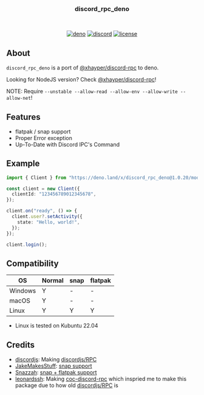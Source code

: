 <!-- markdownlint-disable -->
<div align="center">
    <br />
    <h3>discord_rpc_deno</h3>
    <br />
    <p>
        <a href="https://deno.land/x/discord_rpc_deno"><img src="https://img.shields.io/github/v/release/xhayper/discord-rpc-deno?include_prereleases&label=deno&logo=deno" alt="deno"/></a>
        <a href="https://discord.com/invite/xTAR8nUs2g" target="_blank"><img src="https://img.shields.io/discord/965168309731487805.svg" alt="discord"/></a>
        <a href="https://github.com/xhayper/discord-rpc-deno/blob/main/LICENSE" target="_blank"><img src="https://img.shields.io/github/license/xhayper/discord-rpc-deno.svg" alt="license"/></a>
    </p>
</div>
<!-- markdownlint-enable -->

## About

`discord_rpc_deno` is a port of
[@xhayper/discord-rpc](https://github.com/xhayper/discord-rpc) to deno.

Looking for NodeJS version? Check
[@xhayper/discord-rpc](https://github.com/xhayper/discord-rpc)!

NOTE: Require `--unstable --allow-read --allow-env --allow-write --allow-net`!

## Features

- flatpak / snap support
- Proper Error exception
- Up-To-Date with Discord IPC's Command

## Example

```ts
import { Client } from "https://deno.land/x/discord_rpc_deno@1.0.20/mod.ts";

const client = new Client({
  clientId: "123456789012345678",
});

client.on("ready", () => {
  client.user?.setActivity({
    state: "Hello, world!",
  });
});

client.login();
```

## Compatibility

| OS      | Normal | snap | flatpak |
| ------- | ------ | ---- | ------- |
| Windows | Y      | -    | -       |
| macOS   | Y      | -    | -       |
| Linux   | Y      | Y    | Y       |

- Linux is tested on Kubuntu 22.04

## Credits

- [discordjs](https://github.com/discordjs): Making
  [discordjs/RPC](https://github.com/discordjs/RPC)
- [JakeMakesStuff](https://github.com/JakeMakesStuff):
  [snap support](https://github.com/discordjs/RPC/pull/152)
- [Snazzah](https://github.com/Snazzah):
  [snap + flatpak support](https://github.com/Snazzah/SublimeDiscordRP/blob/c13e60cdbc5de8147881bb232f2339722c2b46b4/discord_ipc/__init__.py#L208)
- [leonardssh](https://github.com/leonardssh): Making
  [coc-discord-rpc](https://github.com/leonardssh/coc-discord-rpc) which
  inspried me to make this package due to how old
  [discordjs/RPC](https://github.com/discordjs/RPC) is
